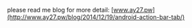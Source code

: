 please read me blog for more detail:
[www.ay27.pw](http://www.ay27.pw/blog/2014/12/19/android-action-bar-tab/)